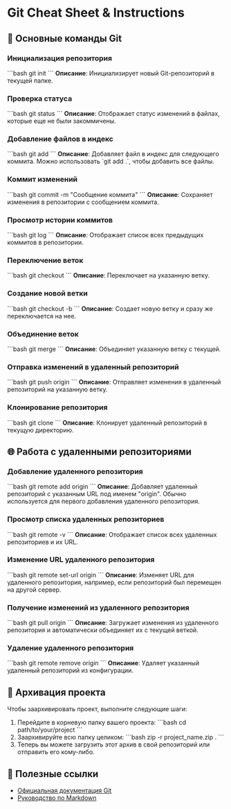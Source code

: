 # Git Cheat Sheet & Instructions

## 📌 Основные команды Git

### Инициализация репозитория

\`\`\`bash
git init
\`\`\`
**Описание**: Инициализирует новый Git-репозиторий в текущей 
папке.

### Проверка статуса

\`\`\`bash
git status
\`\`\`
**Описание**: Отображает статус изменений в файлах, которые еще не 
были закоммичены.

### Добавление файлов в индекс

\`\`\`bash
git add <file>
\`\`\`
**Описание**: Добавляет файл в индекс для следующего коммита. 
Можно использовать \`git add .\`, чтобы добавить все файлы.

### Коммит изменений

\`\`\`bash
git commit -m "Сообщение коммита"
\`\`\`
**Описание**: Сохраняет изменения в репозитории с сообщением 
коммита.

### Просмотр истории коммитов

\`\`\`bash
git log
\`\`\`
**Описание**: Отображает список всех предыдущих коммитов в 
репозитории.

### Переключение веток

\`\`\`bash
git checkout <branch>
\`\`\`
**Описание**: Переключает на указанную ветку.

### Создание новой ветки

\`\`\`bash
git checkout -b <new-branch>
\`\`\`
**Описание**: Создает новую ветку и сразу же переключается на нее.

### Объединение веток

\`\`\`bash
git merge <branch>
\`\`\`
**Описание**: Объединяет указанную ветку с текущей.

### Отправка изменений в удаленный репозиторий

\`\`\`bash
git push origin <branch>
\`\`\`
**Описание**: Отправляет изменения в удаленный репозиторий на 
указанную ветку.

### Клонирование репозитория

\`\`\`bash
git clone <url>
\`\`\`
**Описание**: Клонирует удаленный репозиторий в текущую 
директорию.

## 🌐 Работа с удаленными репозиториями

### Добавление удаленного репозитория

\`\`\`bash
git remote add origin <url>
\`\`\`
**Описание**: Добавляет удаленный репозиторий с указанным URL под 
именем "origin". Обычно используется для первого добавления 
удаленного репозитория.

### Просмотр списка удаленных репозиториев

\`\`\`bash
git remote -v
\`\`\`
**Описание**: Отображает список всех удаленных репозиториев и их 
URL.

### Изменение URL удаленного репозитория

\`\`\`bash
git remote set-url origin <new-url>
\`\`\`
**Описание**: Изменяет URL для удаленного репозитория, например, 
если репозиторий был перемещен на другой сервер.

### Получение изменений из удаленного репозитория

\`\`\`bash
git pull origin <branch>
\`\`\`
**Описание**: Загружает изменения из удаленного репозитория и 
автоматически объединяет их с текущей веткой.

### Удаление удаленного репозитория

\`\`\`bash
git remote remove origin
\`\`\`
**Описание**: Удаляет указанный удаленный репозиторий из 
конфигурации.

## 📂 Архивация проекта

Чтобы заархивировать проект, выполните следующие шаги:

1. Перейдите в корневую папку вашего проекта:
    \`\`\`bash
    cd path/to/your/project
    \`\`\`
2. Заархивируйте всю папку целиком:
    \`\`\`bash
    zip -r project_name.zip .
    \`\`\`
3. Теперь вы можете загрузить этот архив в свой репозиторий или 
отправить его кому-либо.

## 🔗 Полезные ссылки

- [Официальная документация Git](https://git-scm.com/doc)
- [Руководство по Markdown](https://www.markdownguide.org)

